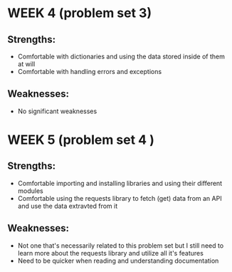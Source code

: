 # WEEK 4 (problem set 3)

## Strengths:
- Comfortable with dictionaries and using the data stored inside of them at will
- Comfortable with handling errors and exceptions

## Weaknesses:
- No significant weaknesses 

# WEEK 5 (problem set 4 )

## Strengths:
- Comfortable importing and installing libraries and using their different modules
- Comfortable using the requests library to fetch (get) data from an API and use the data extravted from it
## Weaknesses:
- Not one that's necessarily related to this problem set but I still need to learn more about the requests library and utilize all it's features 
- Need to be quicker when reading and understanding documentation